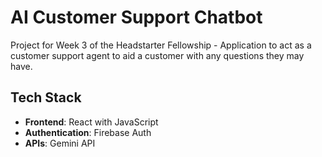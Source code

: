 # AI Customer Support Chatbot
Project for Week 3 of the Headstarter Fellowship - Application to act as a customer support agent to aid a customer with any questions they may have.

## Tech Stack
- **Frontend**: React with JavaScript
- **Authentication**: Firebase Auth
- **APIs**: Gemini API

